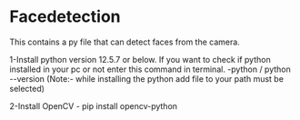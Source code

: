 # Facedetection
This contains a py file that can detect faces from the camera.

1-Install python version 12.5.7 or below.
    If you want to check if python installed in your pc or not enter this command in terminal.
      -python / python --version
   (Note:- while installing the python add file to your path must be selected)

2-Install OpenCV
      - pip install opencv-python

